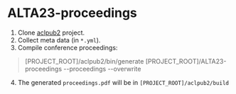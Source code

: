 # ALTA23-proceedings
1. Clone [aclpub2](https://github.com/rycolab/aclpub2/tree/main) project.
2. Collect meta data (in ``*.yml``).
3. Compile conference proceedings:
> [PROJECT_ROOT]/aclpub2/bin/generate [PROJECT_ROOT]/ALTA23-proceedings --proceedings --overwrite
4. The generated ``proceedings.pdf`` will be in ``[PROJECT_ROOT]/aclpub2/build``
